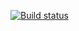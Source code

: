 [![Build status](https://ci.appveyor.com/api/projects/status/sa8os4scwtfuu4jr?svg=true)](https://ci.appveyor.com/project/timoninae079/web)

